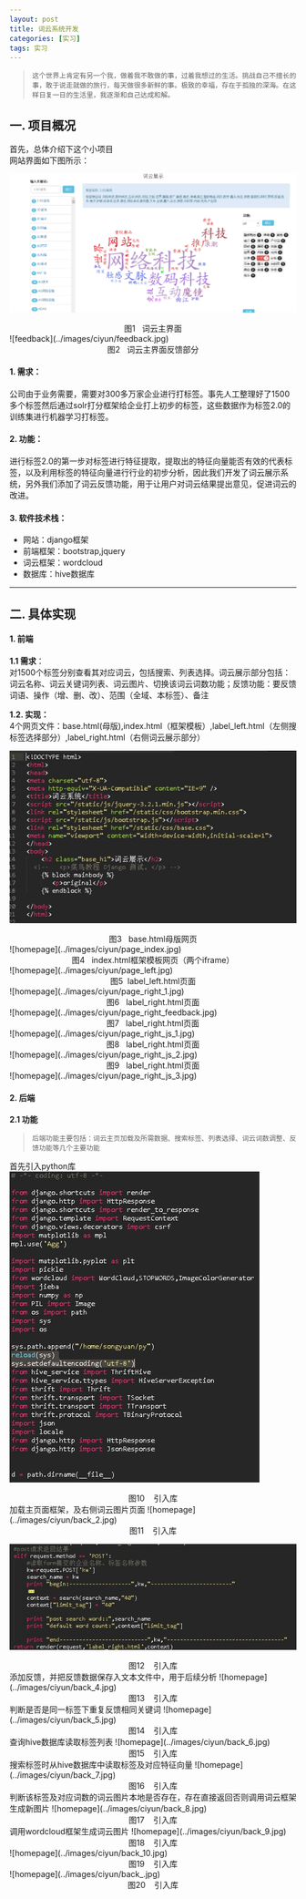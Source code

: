 ```yaml
---
layout: post
title: 词云系统开发
categories: [实习]
tags: 实习
---
```


>     这个世界上肯定有另一个我，做着我不敢做的事，过着我想过的生活。挑战自己不擅长的事，敢于说走就做的旅行，每天做很多新鲜的事。极致的幸福，存在于孤独的深海。在这样日复一日的生活里，我逐渐和自己达成和解。

## 一. 项目概况
首先，总体介绍下这个小项目  
网站界面如下图所示：  

![homepage](../images/ciyun/home.jpg)  
<center>图1 &nbsp;&nbsp;词云主界面    </center> 
![feedback](../images/ciyun/feedback.jpg)   
<center>图2 &nbsp;&nbsp;词云主界面反馈部分  </center> 

#### **1. 需求**：
公司由于业务需要，需要对300多万家企业进行打标签。事先人工整理好了1500多个标签然后通过solr打分框架给企业打上初步的标签，这些数据作为标签2.0的训练集进行机器学习打标签。  

#### **2. 功能**：
进行标签2.0的第一步对标签进行特征提取，提取出的特征向量能否有效的代表标签，以及利用标签的特征向量进行行业的初步分析，因此我们开发了词云展示系统，另外我们添加了词云反馈功能，用于让用户对词云结果提出意见，促进词云的改进。


#### **3. 软件技术栈：**  
- 网站：django框架  
- 前端框架：bootstrap,jquery  
- 词云框架：wordcloud  
- 数据库：hive数据库

---

## **二. 具体实现**  
#### **1. 前端**   
**1.1 需求**：  
  对1500个标签分别查看其对应词云，包括搜索、列表选择。词云展示部分包括：词云名称、词云关键词列表、词云图片、切换该词云词数功能；反馈功能：要反馈词语、操作（增、删、改）、范围（全域、本标签）、备注

**1.2. 实现：**  
4个网页文件：base.html(母版),index.html（框架模板）,label_left.html（左侧搜标签选择部分）,label_right.html（右侧词云展示部分）

![homepage](../images/ciyun/page_base.jpg)  
<center>图3 &nbsp;&nbsp;base.html母版网页  </center>
![homepage](../images/ciyun/page_index.jpg)  
<center>图4 &nbsp;&nbsp;index.html框架模板网页（两个iframe）   </center>   
![homepage](../images/ciyun/page_left.jpg)  
<center>图5&nbsp;&nbsp;label_left.html页面    </center>
![homepage](../images/ciyun/page_right_1.jpg)  
<center>图6 &nbsp;&nbsp;label_right.html页面    </center>
![homepage](../images/ciyun/page_right_feedback.jpg)  
<center>图7 &nbsp;&nbsp;label_right.html页面   </center> 
![homepage](../images/ciyun/page_right_js_1.jpg)  
<center>图8 &nbsp;&nbsp;label_right.html页面  </center>    
![homepage](../images/ciyun/page_right_js_2.jpg)  
<center>图9 &nbsp;&nbsp;label_right.html页面  </center>  
![homepage](../images/ciyun/page_right_js_3.jpg)    



#### **2. 后端**   
**2.1 功能**  
>     后端功能主要包括：词云主页加载及所需数据、搜索标签、列表选择、词云词数调整、反馈功能等几个主要功能

首先引入python库  
![homepage](../images/ciyun/back_1.jpg) 
<center>图10 &nbsp;&nbsp; 引入库</center>
加载主页面框架，及右侧词云图片页面  
![homepage](../images/ciyun/back_2.jpg)
<center>图11 &nbsp;&nbsp; 引入库</center>

![homepage](../images/ciyun/back_3.jpg)  
<center>图12 &nbsp;&nbsp; 引入库</center>
添加反馈，并把反馈数据保存入文本文件中，用于后续分析  
![homepage](../images/ciyun/back_4.jpg)  
<center>图13 &nbsp;&nbsp; 引入库</center>
判断是否是同一标签下重复反馈相同关键词  
![homepage](../images/ciyun/back_5.jpg)  
<center>图14 &nbsp;&nbsp; 引入库</center>
查询hive数据库读取标签列表  
![homepage](../images/ciyun/back_6.jpg)  
<center>图15 &nbsp;&nbsp; 引入库</center>
搜索标签时从hive数据库中读取标签及对应特征向量  
![homepage](../images/ciyun/back_7.jpg)  
<center>图16 &nbsp;&nbsp; 引入库</center>
判断该标签及对应词数的词云图片本地是否存在，存在直接返回否则调用词云框架生成新图片  
![homepage](../images/ciyun/back_8.jpg)  
<center>图17 &nbsp;&nbsp; 引入库</center>
调用wordcloud框架生成词云图片  
![homepage](../images/ciyun/back_9.jpg)  
<center>图18 &nbsp;&nbsp; 引入库</center>
![homepage](../images/ciyun/back_10.jpg) 
<center>图19 &nbsp;&nbsp; 引入库</center> 
![homepage](../images/ciyun/back_.jpg)  
<center>图20 &nbsp;&nbsp; 引入库</center>








  

